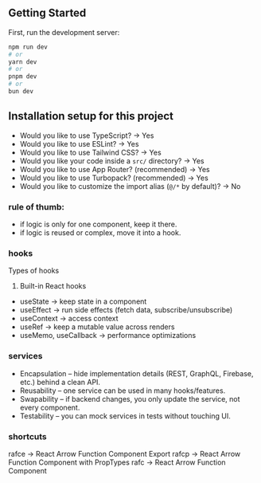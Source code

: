 ## Getting Started

First, run the development server:

```bash
npm run dev
# or
yarn dev
# or
pnpm dev
# or
bun dev
```

## Installation setup for this project
- Would you like to use TypeScript? -> Yes
- Would you like to use ESLint? -> Yes
- Would you like to use Tailwind CSS? -> Yes
- Would you like your code inside a `src/` directory? -> Yes
- Would you like to use App Router? (recommended) -> Yes
- Would you like to use Turbopack? (recommended) -> Yes
- Would you like to customize the import alias (`@/*` by default)? -> No

### rule of thumb:
- if logic is only for one component, keep it there.
- if logic is reused or complex, move it into a hook.

### hooks
Types of hooks
1. Built-in React hooks
- useState → keep state in a component
- useEffect → run side effects (fetch data, subscribe/unsubscribe)
- useContext → access context
- useRef → keep a mutable value across renders
- useMemo, useCallback → performance optimizations

### services
- Encapsulation – hide implementation details (REST, GraphQL, Firebase, etc.) behind a clean API.
- Reusability – one service can be used in many hooks/features.
- Swapability – if backend changes, you only update the service, not every component.
- Testability – you can mock services in tests without touching UI.

### shortcuts
rafce → React Arrow Function Component Export
rafcp → React Arrow Function Component with PropTypes
rafc → React Arrow Function Component
